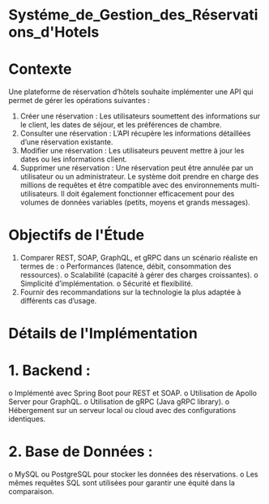 # Systéme_de_Gestion_des_Réservations_d'Hotels
# Contexte
Une plateforme de réservation d’hôtels souhaite implémenter une API qui permet de gérer les
opérations suivantes :
1. Créer une réservation : Les utilisateurs soumettent des informations sur le client, les dates de
séjour, et les préférences de chambre.
2. Consulter une réservation : L’API récupère les informations détaillées d’une réservation
existante.
3. Modifier une réservation : Les utilisateurs peuvent mettre à jour les dates ou les informations
client.
4. Supprimer une réservation : Une réservation peut être annulée par un utilisateur ou un
administrateur.
Le système doit prendre en charge des millions de requêtes et être compatible avec des
environnements multi-utilisateurs. Il doit également fonctionner efficacement pour des volumes de
données variables (petits, moyens et grands messages).
# Objectifs de l'Étude
1. Comparer REST, SOAP, GraphQL, et gRPC dans un scénario réaliste en termes de :
o Performances (latence, débit, consommation des ressources).
o Scalabilité (capacité à gérer des charges croissantes).
o Simplicité d’implémentation.
o Sécurité et flexibilité.
2. Fournir des recommandations sur la technologie la plus adaptée à différents cas d’usage.
# Détails de l'Implémentation
   # 1. Backend :
   o Implémenté avec Spring Boot pour REST et SOAP.
   o Utilisation de Apollo Server pour GraphQL.
   o Utilisation de gRPC (Java gRPC library).
   o Hébergement sur un serveur local ou cloud avec des configurations identiques.
   # 2. Base de Données :
   o MySQL ou PostgreSQL pour stocker les données des réservations.
   o Les mêmes requêtes SQL sont utilisées pour garantir une équité dans la comparaison.   
